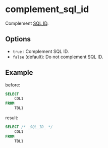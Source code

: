 # complement_sql_id

Complement [SQL ID](https://palette-doc.rtfa.as/coding-standards/forSQL/SQL%E3%82%B3%E3%83%BC%E3%83%87%E3%82%A3%E3%83%B3%E3%82%B0%E8%A6%8F%E7%B4%84%EF%BC%88uroboroSQL%EF%BC%89.html#sql-%E8%AD%98%E5%88%A5%E5%AD%90).

## Options

- `true` : Complement SQL ID.
- `false` (default): Do not complement SQL ID.

## Example

before:

```sql
SELECT
	COL1
FROM
	TBL1
```

result:

```sql
SELECT /* _SQL_ID_ */
	COL1
FROM
	TBL1
```
